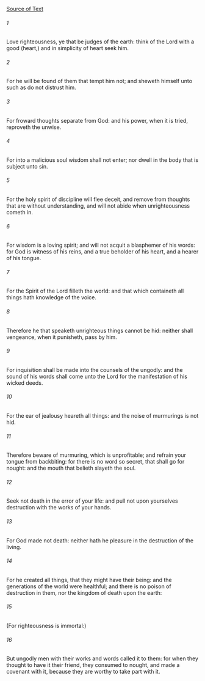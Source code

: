 [Source of Text](https://github.com/scrollmapper/bible_databases_deuterocanonical)

###### 1
Love righteousness, ye that be judges of the earth: think of the Lord with a good (heart,) and in simplicity of heart seek him.

###### 2
For he will be found of them that tempt him not; and sheweth himself unto such as do not distrust him.

###### 3
For froward thoughts separate from God: and his power, when it is tried, reproveth the unwise.

###### 4
For into a malicious soul wisdom shall not enter; nor dwell in the body that is subject unto sin.

###### 5
For the holy spirit of discipline will flee deceit, and remove from thoughts that are without understanding, and will not abide when unrighteousness cometh in.

###### 6
For wisdom is a loving spirit; and will not acquit a blasphemer of his words: for God is witness of his reins, and a true beholder of his heart, and a hearer of his tongue.

###### 7
For the Spirit of the Lord filleth the world: and that which containeth all things hath knowledge of the voice.

###### 8
Therefore he that speaketh unrighteous things cannot be hid: neither shall vengeance, when it punisheth, pass by him.

###### 9
For inquisition shall be made into the counsels of the ungodly: and the sound of his words shall come unto the Lord for the manifestation of his wicked deeds.

###### 10
For the ear of jealousy heareth all things: and the noise of murmurings is not hid.

###### 11
Therefore beware of murmuring, which is unprofitable; and refrain your tongue from backbiting: for there is no word so secret, that shall go for nought: and the mouth that belieth slayeth the soul.

###### 12
Seek not death in the error of your life: and pull not upon yourselves destruction with the works of your hands.

###### 13
For God made not death: neither hath he pleasure in the destruction of the living.

###### 14
For he created all things, that they might have their being: and the generations of the world were healthful; and there is no poison of destruction in them, nor the kingdom of death upon the earth:

###### 15
(For righteousness is immortal:)

###### 16
But ungodly men with their works and words called it to them: for when they thought to have it their friend, they consumed to nought, and made a covenant with it, because they are worthy to take part with it.